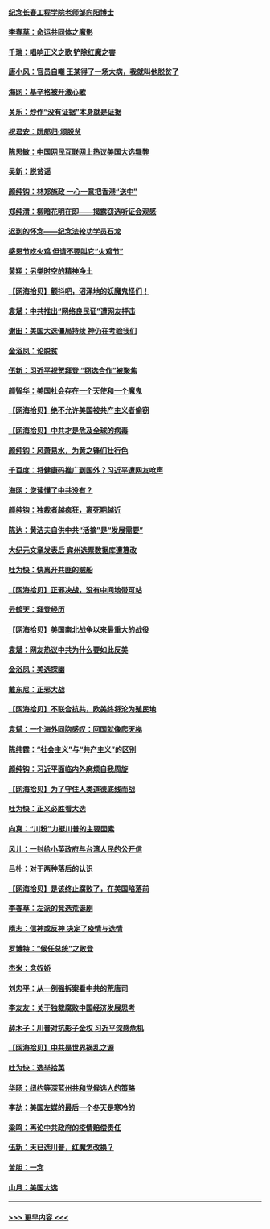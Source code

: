 #### [纪念长春工程学院老师邹向阳博士](../pages/nsc993/n12585390.md?t=12020551) 
#### [李春草：命运共同体之魔影](../pages/nsc993/n12585026.md?t=12020551) 
#### [千瑞：唱响正义之歌 铲除红魔之害](../pages/nsc993/n12585002.md?t=12020551) 
#### [唐小风：官员自嘲 王某得了一场大病，我就叫他脱贫了](../pages/nsc993/n12584981.md?t=12020551) 
#### [海网：基辛格被开激心歌](../pages/nsc993/n12584946.md?t=12020551) 
#### [关乐：炒作“没有证据”本身就是证据](../pages/nsc993/n12583146.md?t=12020551) 
#### [祝君安：阮郎归‧颂脱贫](../pages/nsc993/n12583119.md?t=12020551) 
#### [陈思敏：中国网民互联网上热议美国大选舞弊](../pages/nsc993/n12582845.md?t=12020551) 
#### [吴新：脱贫谣](../pages/nsc993/n12580839.md?t=12020551) 
#### [颜纯钩：林郑施政 一心一意把香港“送中”](../pages/nsc993/n12580805.md?t=12020551) 
#### [郑纯清：柳暗花明在即——揭露窃选听证会观感](../pages/nsc993/n12580795.md?t=12020551) 
#### [迟到的怀念——纪念法轮功学员石龙](../pages/nsc993/n12580245.md?t=12020551) 
#### [感恩节吃火鸡  但请不要叫它“火鸡节”](../pages/nsc993/n12580252.md?t=12020551) 
#### [黄翔：另类时空的精神净土](../pages/nsc993/n12578638.md?t=12020551) 
#### [【网海拾贝】颤抖吧，沼泽地的妖魔鬼怪们！](../pages/nsc993/n12578552.md?t=12020551) 
#### [袁斌：中共推出“网络良民证”遭网友抨击](../pages/nsc993/n12578511.md?t=12020551) 
#### [谢田：美国大选僵局持续 神仍在考验我们](../pages/nsc993/n12577432.md?t=12020551) 
#### [金浴凤：论脱贫](../pages/nsc993/n12576386.md?t=12020551) 
#### [伍新：习近平祝贺拜登 “窃选合作”被聚焦](../pages/nsc993/n12576358.md?t=12020551) 
#### [颜智华：美国社会存在一个天使和一个魔鬼](../pages/nsc993/n12574299.md?t=12020551) 
#### [【网海拾贝】绝不允许美国被共产主义者偷窃](../pages/nsc993/n12573396.md?t=12020551) 
#### [【网海拾贝】中共才是危及全球的病毒](../pages/nsc993/n12571204.md?t=12020551) 
#### [颜纯钩：风萧易水，为黄之锋们壮行色](../pages/nsc993/n12571487.md?t=12020551) 
#### [千百度：将健康码推广到国外？习近平遭网友呛声](../pages/nsc993/n12570808.md?t=12020551) 
#### [海网：您读懂了中共没有？](../pages/nsc993/n12570487.md?t=12020551) 
#### [颜纯钩：独裁者越疯狂，离死期越近](../pages/nsc993/n12569055.md?t=12020551) 
#### [陈达：黄洁夫自供中共“活摘”是“发展需要”](../pages/nsc993/n12568541.md?t=12020551) 
#### [大纪元文章发表后 宾州选票数据库遭篡改](../pages/nsc993/n12568105.md?t=12020551) 
#### [吐为快：快离开共匪的贼船](../pages/nsc993/n12568462.md?t=12020551) 
#### [【网海拾贝】正邪决战，没有中间地带可站](../pages/nsc993/n12568439.md?t=12020551) 
#### [云鹤天：拜登经历](../pages/nsc993/n12567294.md?t=12020551) 
#### [【网海拾贝】美国南北战争以来最重大的战役](../pages/nsc993/n12567247.md?t=12020551) 
#### [袁斌：网友热议中共为什么要如此反美](../pages/nsc993/n12567162.md?t=12020551) 
#### [金浴凤：美选探幽](../pages/nsc993/n12567147.md?t=12020551) 
#### [戴东尼：正邪大战](../pages/nsc993/n12567033.md?t=12020551) 
#### [【网海拾贝】不联合抗共，欧美终将沦为殖民地](../pages/nsc993/n12565068.md?t=12020551) 
#### [袁斌：一个海外同胞感叹：回国就像爬天梯](../pages/nsc993/n12564986.md?t=12020551) 
#### [陈纬霆：“社会主义”与“共产主义”的区别](../pages/nsc993/n12562417.md?t=12020551) 
#### [颜纯钩：习近平面临内外麻烦自我周旋](../pages/nsc993/n12563356.md?t=12020551) 
#### [【网海拾贝】为了守住人类道德底线而战](../pages/nsc993/n12562542.md?t=12020551) 
#### [吐为快：正义必胜看大选](../pages/nsc993/n12561967.md?t=12020551) 
#### [向真：“川粉”力挺川普的主要因素](../pages/nsc993/n12560774.md?t=12020551) 
#### [风儿：一封给小英政府与台湾人民的公开信](../pages/nsc993/n12560581.md?t=12020551) 
#### [吕朴：对于两种落后的认识](../pages/nsc993/n12560492.md?t=12020551) 
#### [【网海拾贝】是该终止腐败了，在美国陷落前](../pages/nsc993/n12559936.md?t=12020551) 
#### [李春草：左派的竞选荒诞剧](../pages/nsc993/n12558380.md?t=12020551) 
#### [隋志：信神或反神 决定了疫情与选情](../pages/nsc993/n12558255.md?t=12020551) 
#### [罗博特：“候任总统”之败登](../pages/nsc993/n12558189.md?t=12020551) 
#### [杰米：念奴娇](../pages/nsc993/n12558174.md?t=12020551) 
#### [刘忠平：从一例强拆案看中共的荒唐司](../pages/nsc993/n12558036.md?t=12020551) 
#### [李友友：关于独裁腐败中国经济发展思考](../pages/nsc993/n12558004.md?t=12020551) 
#### [薛木子：川普对抗影子金权 习近平深感危机](../pages/nsc993/n12557342.md?t=12020551) 
#### [【网海拾贝】中共是世界祸乱之源](../pages/nsc993/n12555353.md?t=12020551) 
#### [吐为快：选举拾英](../pages/nsc993/n12555041.md?t=12020551) 
#### [华旸：纽约等深蓝州共和党候选人的策略](../pages/nsc993/n12554309.md?t=12020551) 
#### [李劼：美国左媒的最后一个冬天是寒冷的](../pages/nsc993/n12552947.md?t=12020551) 
#### [梁鸣：再论中共政府的疫情赔偿责任](../pages/nsc993/n12553012.md?t=12020551) 
#### [伍新：天已选川普，红魔怎改换？](../pages/nsc993/n12552970.md?t=12020551) 
#### [苦胆：一念](../pages/nsc993/n12552957.md?t=12020551) 
#### [山月：美国大选](../pages/nsc993/n12552446.md?t=12020551) 

----
#### [ >>> 更早内容 <<< ](../indexes/nsc993-earlier.md)
